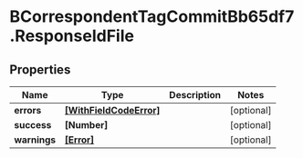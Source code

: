 # BCorrespondentTagCommitBb65df7.ResponseIdFile

## Properties

Name | Type | Description | Notes
------------ | ------------- | ------------- | -------------
**errors** | [**[WithFieldCodeError]**](WithFieldCodeError.md) |  | [optional] 
**success** | **[Number]** |  | [optional] 
**warnings** | [**[Error]**](Error.md) |  | [optional] 


